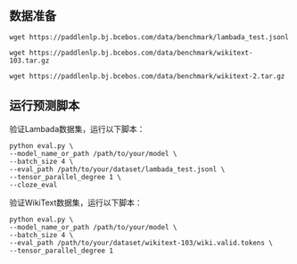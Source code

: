 
## 数据准备
```
wget https://paddlenlp.bj.bcebos.com/data/benchmark/lambada_test.jsonl
```
```
wget https://paddlenlp.bj.bcebos.com/data/benchmark/wikitext-103.tar.gz
```
```
wget https://paddlenlp.bj.bcebos.com/data/benchmark/wikitext-2.tar.gz
```

## 运行预测脚本

验证Lambada数据集，运行以下脚本：
```
python eval.py \
--model_name_or_path /path/to/your/model \
--batch_size 4 \
--eval_path /path/to/your/dataset/lambada_test.jsonl \
--tensor_parallel_degree 1 \
--cloze_eval
```

验证WikiText数据集，运行以下脚本：
```
python eval.py \
--model_name_or_path /path/to/your/model \
--batch_size 4 \
--eval_path /path/to/your/dataset/wikitext-103/wiki.valid.tokens \
--tensor_parallel_degree 1
```
